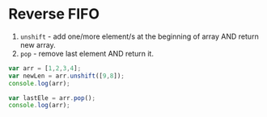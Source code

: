 # Reverse FIFO

1. `unshift` - add one/more element/s at the beginning of array AND return new array.
1. `pop`     - remove last element AND return it. 


```js
var arr = [1,2,3,4];
var newLen = arr.unshift([9,8]);
console.log(arr);

var lastEle = arr.pop();
console.log(arr);
```